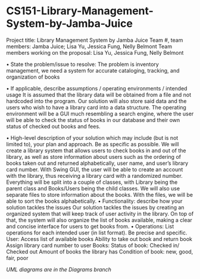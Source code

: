 # CS151-Library-Management-System-by-Jamba-Juice

Project title: Library Management System by Jamba Juice
Team #, team members: Jamba Juice; Lisa Yu, Jessica Fung, Nelly Belmont 
Team members working on the proposal: Lisa Yu, Jessica Fung, Nelly Belmont 


• State the problem/issue to resolve:
The problem is inventory management, we need a system for accurate cataloging, tracking, and organization of books 

• If applicable, describe assumptions / operating environments / intended usage
	It is assumed that the library data will be obtained from a file and not hardcoded into the program. Our solution will also store said data and the users who wish to have a library card into a data structure. The operating environment will be a GUI much resembling a search engine, where the user will be able to check the status of books in our database and their own status of checked out books and fees. 


• High-level description of your solution which may include (but is not limited to), your plan and approach.  Be as specific as possible. 
We will create a library system that allows users to check books in and out of the library, as well as store information about users such as the ordering of books taken out and returned alphabetically, user name, and user’s library card number. With Swing GUI, the user will be able to create an account with the library, thus receiving a library card with a randomized number. Everything will be split into a couple of classes, with Library being the parent class and Books/Users being the child classes. We will also use separate files to store information about the books. With the files, we will be able to sort the books alphabetically. 
• Functionality: describe how your solution tackles the issues 
Our solution tackles the issues by creating an organized system that will keep track of user activity in the library. On top of that, the system will also organize the list of books available, making a clear and concise interface for users to get books from. 
• Operations: List operations for each intended user (in list format).  Be precise and specific. 
	User:
Access list of available books
Ability to take out book and return book
Assign library card number to user 
	Books:
Status of book: Checked in/ Checked out
Amount of books the library has
Condition of book: new, good, fair, poor

*UML diagrams are in the Diagrams branch*
